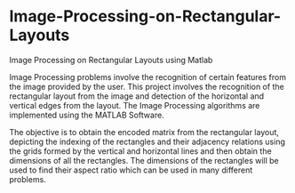 # Image-Processing-on-Rectangular-Layouts
Image Processing on Rectangular Layouts using Matlab

Image Processing problems involve the recognition of certain features from the image provided by the user. This project involves the recognition of the rectangular layout from the image and detection of the horizontal and vertical edges from the layout. The Image Processing algorithms are implemented using the MATLAB Software.

The objective is to obtain the encoded matrix from the rectangular layout, depicting the indexing of the rectangles and their adjacency relations using the grids formed by the vertical and horizontal lines and then obtain the dimensions of all the rectangles. The dimensions of the rectangles will be used to find their aspect ratio which can be used in many different problems. 
